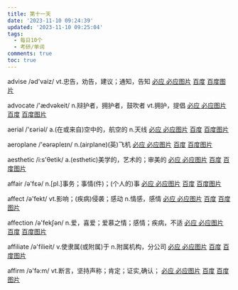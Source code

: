 ```yaml
---
title: 第十一天
date: '2023-11-10 09:24:39'
updated: '2023-11-10 09:25:04'
tags:
  - 每日10个
  - 考研/单词
comments: true
toc: true
---
```




advise /əd'vaiz/ vt.忠告，劝告，建议；通知，告知   [必应 ](https://cn.bing.com/search?q=advise)   [必应图片](https://cn.bing.com/images/search?q=advise)  [百度](https://www.baidu.com/s?wd=advise) [百度图片](https://image.baidu.com/search/index?tn=baiduimage&word=advise)

advocate /'ædvəkeit/ n.辩护者，拥护者，鼓吹者 vt.拥护，提倡   [必应 ](https://cn.bing.com/search?q=advocate)   [必应图片](https://cn.bing.com/images/search?q=advocate)  [百度](https://www.baidu.com/s?wd=advocate) [百度图片](https://image.baidu.com/search/index?tn=baiduimage&word=advocate)

aerial /'εəriəl/ a.(在或来自)空中的，航空的 n.天线   [必应 ](https://cn.bing.com/search?q=aerial)   [必应图片](https://cn.bing.com/images/search?q=aerial)  [百度](https://www.baidu.com/s?wd=aerial) [百度图片](https://image.baidu.com/search/index?tn=baiduimage&word=aerial)

aeroplane /'eərəpleɪn/ n.(airplane)(英)飞机   [必应 ](https://cn.bing.com/search?q=aeroplane)   [必应图片](https://cn.bing.com/images/search?q=aeroplane)  [百度](https://www.baidu.com/s?wd=aeroplane) [百度图片](https://image.baidu.com/search/index?tn=baiduimage&word=aeroplane)

aesthetic /i:s'θetik/ a.(esthetic)美学的，艺术的；审美的   [必应 ](https://cn.bing.com/search?q=aesthetic)   [必应图片](https://cn.bing.com/images/search?q=aesthetic)  [百度](https://www.baidu.com/s?wd=aesthetic) [百度图片](https://image.baidu.com/search/index?tn=baiduimage&word=aesthetic)

affair /ə'fεə/ n.[pl.]事务；事情(件)；(个人的)事   [必应 ](https://cn.bing.com/search?q=affair)   [必应图片](https://cn.bing.com/images/search?q=affair)  [百度](https://www.baidu.com/s?wd=affair) [百度图片](https://image.baidu.com/search/index?tn=baiduimage&word=affair)

affect /ə'fekt/ vt.影响；(疾病)侵袭；感动 n.情感，感情   [必应 ](https://cn.bing.com/search?q=affect)   [必应图片](https://cn.bing.com/images/search?q=affect)  [百度](https://www.baidu.com/s?wd=affect) [百度图片](https://image.baidu.com/search/index?tn=baiduimage&word=affect)

affection /ə'fekʃən/ n.爱，喜爱；爱慕之情；感情；疾病，不适   [必应 ](https://cn.bing.com/search?q=affection)   [必应图片](https://cn.bing.com/images/search?q=affection)  [百度](https://www.baidu.com/s?wd=affection) [百度图片](https://image.baidu.com/search/index?tn=baiduimage&word=affection)

affiliate /ə'filieit/ v.使隶属(或附属)于 n.附属机构，分公司   [必应 ](https://cn.bing.com/search?q=affiliate)   [必应图片](https://cn.bing.com/images/search?q=affiliate)  [百度](https://www.baidu.com/s?wd=affiliate) [百度图片](https://image.baidu.com/search/index?tn=baiduimage&word=affiliate)

affirm /ə'fə:m/ vt.断言，坚持声称；肯定；证实,确认；   [必应 ](https://cn.bing.com/search?q=affirm)   [必应图片](https://cn.bing.com/images/search?q=affirm)  [百度](https://www.baidu.com/s?wd=affirm) [百度图片](https://image.baidu.com/search/index?tn=baiduimage&word=affirm)
